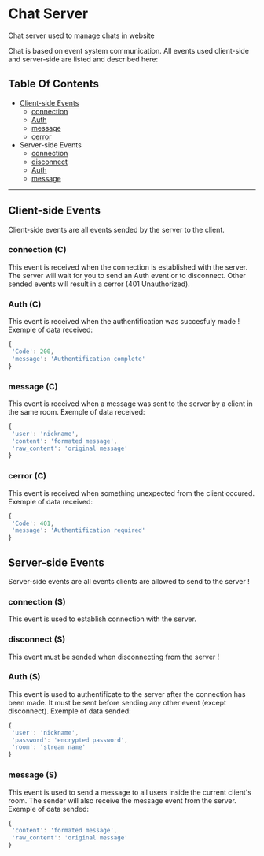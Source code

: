 # Chat Server
Chat server used to manage chats in website

Chat is based on event system communication. All events used client-side and server-side are listed and described here:

## Table Of Contents
* [Client-side Events](#client-side-events)
  * [connection](#connection-c)
  * [Auth](#auth-c)
  * [message](#message-c)
  * [cerror](#cerror-c)
* Server-side Events
  * [connection](#connection-s)
  * [disconnect](#disconnect-s)
  * [Auth](#auth-s)
  * [message](#message-s)

___

## Client-side Events
Client-side events are all events sended by the server to the client.
### connection (C)
This event is received when the connection is established with the server.
The server will wait for you to send an Auth event or to disconnect.
Other sended events will result in a cerror (401 Unauthorized).
### Auth (C)
This event is received when the authentification was succesfuly made !
Exemple of data received:
```javascript
{
 'Code': 200,
 'message': 'Authentification complete'
}
```
### message (C)
This event is received when a message was sent to the server by a client in the same room.
Exemple of data received:
```javascript
{
 'user': 'nickname',
 'content': 'formated message',
 'raw_content': 'original message'
}
```
### cerror (C)
This event is received when something unexpected from the client occured.
Exemple of data received:
```javascript
{
 'Code': 401,
 'message': 'Authentification required'
}
```
## Server-side Events
Server-side events are all events clients are allowed to send to the server !
### connection (S)
This event is used to establish connection with the server.
### disconnect (S)
This event must be sended when disconnecting from the server !
### Auth (S)
This event is used to authentificate to the server after the connection has been made.
It must be sent before sending any other event (except disconnect).
Exemple of data sended:
```javascript
{
 'user': 'nickname',
 'password': 'encrypted password',
 'room': 'stream name'
}
```
### message (S)
This event is used to send a message to all users inside the current client's room.
The sender will also receive the message event from the server.
Exemple of data sended:
```javascript
{
 'content': 'formated message',
 'raw_content': 'original message'
}
```
